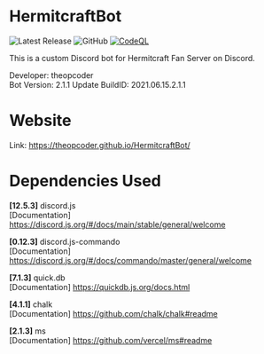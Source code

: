 # HermitcraftBot

![Latest Release](https://img.shields.io/github/v/release/theopcoder/HermitcraftBot?style=for-the-badge&include_prereleases) ![GitHub](https://img.shields.io/badge/GitHub-theopcoder-green?style=for-the-badge) [![CodeQL](https://github.com/theopcoder/HermitcraftBot/actions/workflows/codeql-analysis.yml/badge.svg)](https://github.com/theopcoder/HermitcraftBot/actions/workflows/codeql-analysis.yml)

This is a custom Discord bot for Hermitcraft Fan Server on Discord.

Developer: theopcoder  
Bot Version: 2.1.1 Update
BuildID: 2021.06.15.2.1.1

# Website
Link: https://theopcoder.github.io/HermitcraftBot/

# Dependencies Used

**[12.5.3]** discord.js  
[Documentation] https://discord.js.org/#/docs/main/stable/general/welcome

**[0.12.3]** discord.js-commando  
[Documentation] https://discord.js.org/#/docs/commando/master/general/welcome

**[7.1.3]** quick.db  
[Documentation] https://quickdb.js.org/docs.html

**[4.1.1]** chalk  
[Documentation] https://github.com/chalk/chalk#readme

**[2.1.3]** ms  
[Documentation] https://github.com/vercel/ms#readme